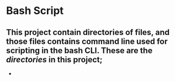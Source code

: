 # Bash Script
**This project contain directories of files, and those files contains command line used for scripting in the bash CLI.**
**These are the _directories_ in this project;**
-
-
